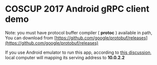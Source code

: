 # COSCUP 2017 Android gRPC client demo

Note: you must have protocol buffer compiler ( **protoc** ) available in path,  
You can download from [https://github.com/google/protobuf/releases](https://github.com/google/protobuf/releases)

If you use Android emulator to run this app, according to [this discussion](https://stackoverflow.com/a/9515414), local computer will mapping its serving address to **10.0.2.2** 